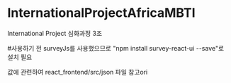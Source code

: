 # InternationalProjectAfricaMBTI
International Project 심화과정 3조

#사용하기 전
surveyJs를 사용했으므로 
"npm install survey-react-ui --save"로 설치 필요

값에 관련하여 react_frontend/src/json 파일 참고ori